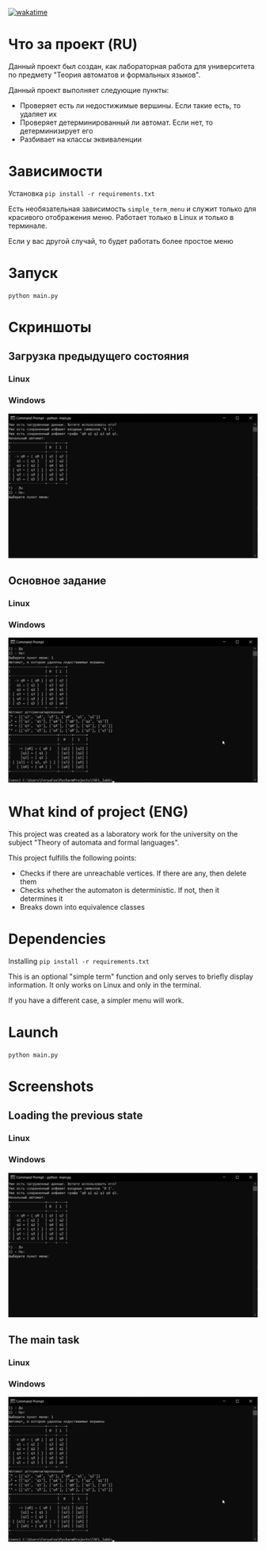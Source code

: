 [![wakatime](https://wakatime.com/badge/user/040e3f1d-4edd-42ac-a33c-0c540473f6df/project/018ec375-0b07-44ff-a43c-3afb37702ccf.svg)](https://wakatime.com/badge/user/040e3f1d-4edd-42ac-a33c-0c540473f6df/project/018ec375-0b07-44ff-a43c-3afb37702ccf)

# Что за проект (RU)

Данный проект был создан, как лабораторная работа для университета по предмету "Теория автоматов и формальных языков".

Данный проект выполняет следующие пункты:

- Проверяет есть ли недостижимые вершины. Если такие есть, то удаляет их
- Проверяет детерминированный ли автомат. Если нет, то детерминизирует его
- Разбивает на классы эквиваленции

# Зависимости

Установка `pip install -r requirements.txt`

Есть необязательная зависимость `simple_term_menu` и служит только для красивого отображения меню. Работает только в Linux и только в терминале.

Если у вас другой случай, то будет работать более простое меню

# Запуск

`python main.py`

# Скриншоты

## Загрузка предыдущего состояния

### Linux

### Windows

![img.png](img/img.png)

## Основное задание

### Linux

### Windows

![img.png](img/img1.png)


# What kind of project (ENG)

This project was created as a laboratory work for the university on the subject "Theory of automata and formal languages".

This project fulfills the following points:

- Checks if there are unreachable vertices. If there are any, then delete them
- Checks whether the automaton is deterministic. If not, then it determines it
- Breaks down into equivalence classes

# Dependencies

Installing `pip install -r requirements.txt`

This is an optional "simple term" function and only serves to briefly display information. It only works on Linux and only in the terminal.

If you have a different case, a simpler menu will work.

# Launch

`python main.py `

# Screenshots

## Loading the previous state

### Linux

### Windows

![img.png](img/img.png)

## The main task

### Linux

### Windows

![img.png](img/img1.png)
